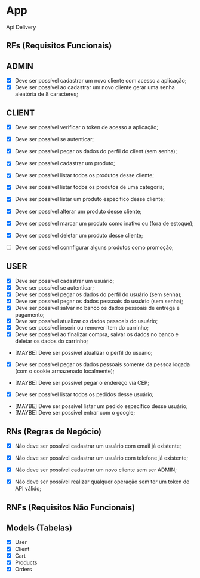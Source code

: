 # App

Api Delivery

## RFs (Requisitos Funcionais)



## ADMIN

- [X] Deve ser possível cadastrar um novo cliente com acesso a aplicação;
- [X] Deve ser possível ao cadastrar um novo cliente gerar uma senha aleatória de 8 caracteres;

## CLIENT

- [X] Deve ser possível verificar o token de acesso a aplicação;
- [X] Deve ser possível se autenticar;
- [X] Deve ser possível pegar os dados do perfil do client (sem senha);
- [X] Deve ser possível cadastrar um produto;
- [X] Deve ser possível listar todos os produtos desse cliente;
- [X] Deve ser possível listar todos os produtos de uma categoria;
- [X] Deve ser possível listar um produto específico desse cliente;
- [X] Deve ser possível alterar um produto desse cliente;
- [X] Deve ser possível marcar um produto como inativo ou (fora de estoque);
- [X] Deve ser possível deletar um produto desse cliente;
- [ ] Deve ser possivel connfigurar alguns produtos como promoção;


## USER

- [X] Deve ser possível cadastrar um usuário;
- [X] Deve ser possível se autenticar;
- [X] Deve ser possível pegar os dados do perfil do usuário (sem senha);
- [X] Deve ser possível pegar os dados pessoais do usuário (sem senha);
- [X] Deve ser possível salvar no banco os dados pessoais de entrega e pagamento;
- [X] Deve ser possível atualizar os dados pessoais do usuário;
- [X] Deve ser possível inserir ou remover item do carrinho;
- [X] Deve ser possível ao finalizar compra, salvar os dados no banco e deletar os dados do carrinho;
- [MAYBE] Deve ser possível atualizar o perfil do usuário;
- [X] Deve ser possível pegar os dados pessoais somente da pessoa logada (com o cookie armazenado localmente);
- [MAYBE] Deve ser possível pegar o endereço via CEP;
- [X] Deve ser possível listar todos os pedidos desse usuário;
- [MAYBE] Deve ser possível listar um pedido específico desse usuário;
- [MAYBE] Deve ser possivel entrar com o google;



## RNs (Regras de Negócio)


- [X] Não deve ser possível cadastrar um usuário com email já existente;
- [X] Não deve ser possível cadastrar um usuário com telefone já existente;
- [X] Não deve ser possível cadastrar um novo cliente sem ser ADMIN;
- [X] Não deve ser possível realizar qualquer operação sem ter um token de API válido;



## RNFs (Requisitos Não Funcionais)



## Models (Tabelas)

- [X] User
- [X] Client
- [X] Cart
- [X] Products
- [X] Orders
